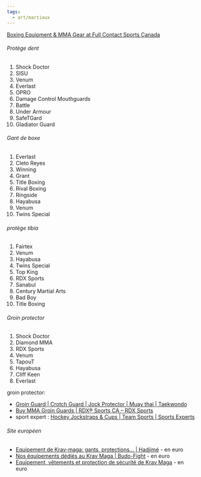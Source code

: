 ```yaml
---
tags:
  - art/martiaux
---
```

[Boxing Equipment & MMA Gear at Full Contact Sports Canada](https://fullcontactsports.ca/)


###### Protège dent
1. Shock Doctor
2. SISU
3. Venum
4. Everlast
5. OPRO
6. Damage Control Mouthguards
7. Battle
8. Under Armour
9. SafeTGard
10. Gladiator Guard

###### Gant de boxe
1. Everlast
2. Cleto Reyes
3. Winning
4. Grant
5. Title Boxing
6. Rival Boxing
7. Ringside
8. Hayabusa
9. Venum
10. Twins Special


###### protège tibia
1. Fairtex
2. Venum
3. Hayabusa
4. Twins Special
5. Top King
6. RDX Sports
7. Sanabul
8. Century Martial Arts
9. Bad Boy
10. Title Boxing

###### Groin protector
1. Shock Doctor
2. Diamond MMA
3. RDX Sports
4. Venum
5. TapouT
6. Hayabusa
7. Cliff Keen
8. Everlast

groin protector:
- [Groin Guard | Crotch Guard | Jock Protector | Muay thai | Taekwondo](https://www.benzasports.ca/product-category/sparring-gears/groin-guards/)
- [Buy MMA Groin Guards | RDX® Sports CA – RDX Sports](https://rdxsports.ca/collections/mma-protective-gear-groin-protectors)
- sport expert : [Hockey Jockstraps & Cups | Team Sports | Sports Experts](https://www.sportsexperts.ca/en-CA/all-sports/team-sports/hockey/protections/jockstraps-cups)
###### Site européen
- [Equipement de Krav-maga: gants, protections… | Hadjimé](https://www.hadjime.com/175-equipement-materiel-de-krav-maga-chaussures-tenue) - en euro
- [Nos équipements dédiés au Krav Maga | Budo-Fight](https://www.budo-fight.com/catalogue/autres-disciplines/krav-maga) - en euro
- [Equipement, vêtements et protection de sécurité de Krav Maga](https://kravmagastore.fr/5-krav-maga) - en euro
